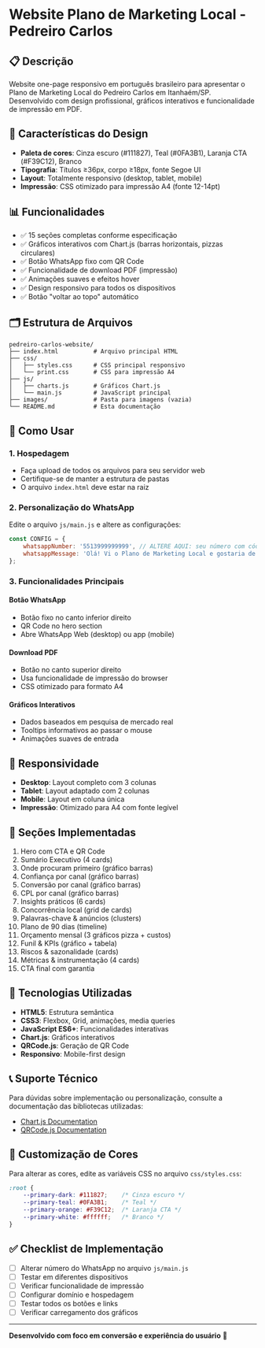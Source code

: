 # Website Plano de Marketing Local - Pedreiro Carlos

## 📋 Descrição
Website one-page responsivo em português brasileiro para apresentar o Plano de Marketing Local do Pedreiro Carlos em Itanhaém/SP. Desenvolvido com design profissional, gráficos interativos e funcionalidade de impressão em PDF.

## 🎨 Características do Design
- **Paleta de cores**: Cinza escuro (#111827), Teal (#0FA3B1), Laranja CTA (#F39C12), Branco
- **Tipografia**: Títulos ≥36px, corpo ≥18px, fonte Segoe UI
- **Layout**: Totalmente responsivo (desktop, tablet, mobile)
- **Impressão**: CSS otimizado para impressão A4 (fonte 12-14pt)

## 📊 Funcionalidades
- ✅ 15 seções completas conforme especificação
- ✅ Gráficos interativos com Chart.js (barras horizontais, pizzas circulares)
- ✅ Botão WhatsApp fixo com QR Code
- ✅ Funcionalidade de download PDF (impressão)
- ✅ Animações suaves e efeitos hover
- ✅ Design responsivo para todos os dispositivos
- ✅ Botão "voltar ao topo" automático

## 🗂️ Estrutura de Arquivos
```
pedreiro-carlos-website/
├── index.html          # Arquivo principal HTML
├── css/
│   ├── styles.css      # CSS principal responsivo
│   └── print.css       # CSS para impressão A4
├── js/
│   ├── charts.js       # Gráficos Chart.js
│   └── main.js         # JavaScript principal
├── images/             # Pasta para imagens (vazia)
└── README.md           # Esta documentação
```

## 🚀 Como Usar

### 1. Hospedagem
- Faça upload de todos os arquivos para seu servidor web
- Certifique-se de manter a estrutura de pastas
- O arquivo `index.html` deve estar na raiz

### 2. Personalização do WhatsApp
Edite o arquivo `js/main.js` e altere as configurações:
```javascript
const CONFIG = {
    whatsappNumber: '5513999999999', // ALTERE AQUI: seu número com código do país
    whatsappMessage: 'Olá! Vi o Plano de Marketing Local e gostaria de implementar em 7 dias. Vamos conversar?'
};
```

### 3. Funcionalidades Principais

#### Botão WhatsApp
- Botão fixo no canto inferior direito
- QR Code no hero section
- Abre WhatsApp Web (desktop) ou app (mobile)

#### Download PDF
- Botão no canto superior direito
- Usa funcionalidade de impressão do browser
- CSS otimizado para formato A4

#### Gráficos Interativos
- Dados baseados em pesquisa de mercado real
- Tooltips informativos ao passar o mouse
- Animações suaves de entrada

## 📱 Responsividade
- **Desktop**: Layout completo com 3 colunas
- **Tablet**: Layout adaptado com 2 colunas
- **Mobile**: Layout em coluna única
- **Impressão**: Otimizado para A4 com fonte legível

## 🎯 Seções Implementadas
1. Hero com CTA e QR Code
2. Sumário Executivo (4 cards)
3. Onde procuram primeiro (gráfico barras)
4. Confiança por canal (gráfico barras)
5. Conversão por canal (gráfico barras)
6. CPL por canal (gráfico barras)
7. Insights práticos (6 cards)
8. Concorrência local (grid de cards)
9. Palavras-chave & anúncios (clusters)
10. Plano de 90 dias (timeline)
11. Orçamento mensal (3 gráficos pizza + custos)
12. Funil & KPIs (gráfico + tabela)
13. Riscos & sazonalidade (cards)
14. Métricas & instrumentação (4 cards)
15. CTA final com garantia

## 🔧 Tecnologias Utilizadas
- **HTML5**: Estrutura semântica
- **CSS3**: Flexbox, Grid, animações, media queries
- **JavaScript ES6+**: Funcionalidades interativas
- **Chart.js**: Gráficos interativos
- **QRCode.js**: Geração de QR Code
- **Responsivo**: Mobile-first design

## 📞 Suporte Técnico
Para dúvidas sobre implementação ou personalização, consulte a documentação das bibliotecas utilizadas:
- [Chart.js Documentation](https://www.chartjs.org/docs/)
- [QRCode.js Documentation](https://github.com/davidshimjs/qrcodejs)

## 🎨 Customização de Cores
Para alterar as cores, edite as variáveis CSS no arquivo `css/styles.css`:
```css
:root {
    --primary-dark: #111827;    /* Cinza escuro */
    --primary-teal: #0FA3B1;    /* Teal */
    --primary-orange: #F39C12;  /* Laranja CTA */
    --primary-white: #ffffff;   /* Branco */
}
```

## ✅ Checklist de Implementação
- [ ] Alterar número do WhatsApp no arquivo `js/main.js`
- [ ] Testar em diferentes dispositivos
- [ ] Verificar funcionalidade de impressão
- [ ] Configurar domínio e hospedagem
- [ ] Testar todos os botões e links
- [ ] Verificar carregamento dos gráficos

---

**Desenvolvido com foco em conversão e experiência do usuário** 🚀

